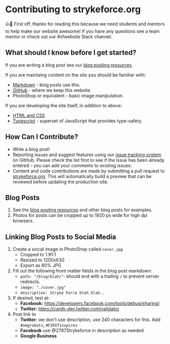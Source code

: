 # Contributing to strykeforce.org

:+1::tada: First off, thanks for reading this because we need students and mentors to help make our website awesome! If you have any questions see a team mentor or check out our #sfwebsite Slack channel.

## What should I know before I get started?

If you are writing a blog post see our [blog posting resources](https://www.strykeforce.org/resources/blog/).

If you are maintaing content on the site you should be familiar with:

- [Markdown](https://www.markdownguide.org) - blog posts use this.
- [GitHub](https://help.github.com) - where we keep this website.
- PhotoShop or equivalent - basic image manipulation.

If you are developing the site itself, in addition to above:

- [HTML and CSS](https://developer.mozilla.org/en-US/)
- [Typescript](http://www.typescriptlang.org) - superset of JavaScript that provides type-safety.

## How Can I Contribute?

- Write a blog post!
- Reporting issues and suggest features using our [issue tracking system](https://github.com/strykeforce/strykeforce.org/issues) on GitHub. Please check the list first to see if the issue has been already entered - you can add your comments to existing issues.
- Content and code contributions are made by submitting a pull request to [strykeforce.org](https://github.com/strykeforce/strykeforce.org/pulls). This will automatically build a preview that can be reviewed before updating the production site.

## Blog Posts

1. See the [blog posting resources](https://www.strykeforce.org/resources/blog/) and other blog posts for examples.
2. Photos for posts can be cropped up to 1920 px wide for high dpi browsers.

## Linking Blog Posts to Social Media

1. Create a social image in PhotoShop called `cover.jpg`
   - Cropped to 1.91:1
   - Resized to 1200x630
   - Export as 80% JPG
2. Fill out the following front matter fields in the blog post markdown:
   - `path: "/blog/blah/"`: should end with a trailing `/` to prevent server redirects.
   - `image: "./cover.jpg"`
   - `description: Stryke Force blah blah..`
3. If desired, test at:
   - **Facebook:** https://developers.facebook.com/tools/debug/sharing/
   - **Twitter:** https://cards-dev.twitter.com/validator
4. Post link to
   - **Twitter:** we don't use description, use 240 characters for this. Add `#omgrobots`, `#FIRSTinspires`
   - **Facebook** use @2767Strykeforce in description as needed
   - **Google Business**
